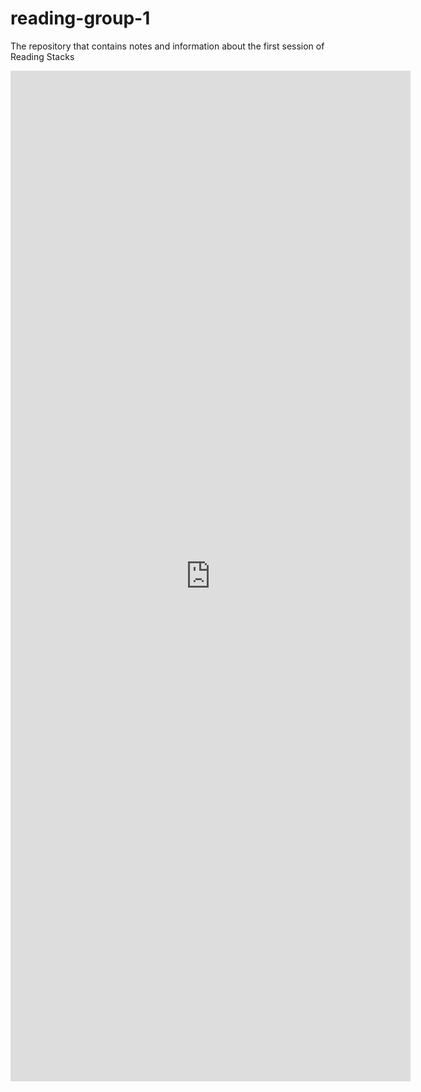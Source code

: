 # reading-group-1
The repository that contains notes and information about the first session of Reading Stacks

<iframe src="https://docs.google.com/forms/d/e/1FAIpQLSeP21SqfTEKvU3Vi-1njdVolrxPavfPcSu9kpCth-4_hs5-IQ/viewform?embedded=true" width="640" height="1617" frameborder="0" marginheight="0" marginwidth="0">Loading…</iframe>
